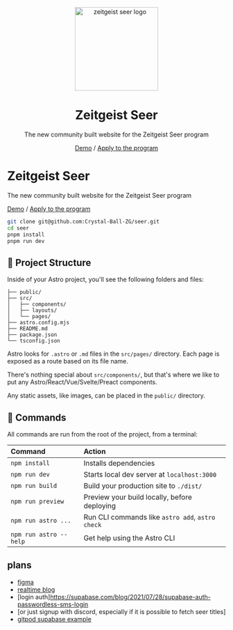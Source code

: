 
<div align=center>
  <a href="https://zeitgeist-seer.com/">
  <img  src="https://zeitgeist-seer.com/_next/image?url=https%3A%2F%2Fsuper-static-assets.s3.amazonaws.com%2Fbf2171bd-452a-4f7b-be19-809c514b53ea%2Fimages%2F321c7f77-5c9f-47ee-ba72-6b61a1a42eb9.png&w=1920&q=80" alt="zeitgeist seer logo" width="192px" />
  </a>
</div>


<h1 align="center">Zeitgeist Seer</h1>
<p align="center">The new community built website for the Zeitgeist Seer program</p>
<p align="center">
<a href="https://seer.pm">Demo</a>
/
<a href="https://34cc8e9a.sibforms.com/serve/MUIEAK6FZAU3pYIlmzKDy9dI37d8MKaNWPG8Mr2WaG73nyyU-LOvFMMrQSkFlhV-3WQQZogFaAcpZkof3TEUWvaPtdz3kp5V4ogWvT8rHaJjvWi9MGCOUqbva90e4Y82qZYpH2BB4LWWW0DtyBtUNd4EHQvTO7EjBzXKjMkPeCWjGGcV70Vuo5rZSd4or8DlNgZBCfWrnC-eah92">Apply to the program</a>
</p>



# Zeitgeist Seer

The new community built website for the Zeitgeist Seer program

[Demo](https://seer.pm) / [Apply to the program](https://34cc8e9a.sibforms.com/serve/MUIEAK6FZAU3pYIlmzKDy9dI37d8MKaNWPG8Mr2WaG73nyyU-LOvFMMrQSkFlhV-3WQQZogFaAcpZkof3TEUWvaPtdz3kp5V4ogWvT8rHaJjvWi9MGCOUqbva90e4Y82qZYpH2BB4LWWW0DtyBtUNd4EHQvTO7EjBzXKjMkPeCWjGGcV70Vuo5rZSd4or8DlNgZBCfWrnC-eah92)

```bash
git clone git@github.com:Crystal-Ball-ZG/seer.git
cd seer
pnpm install
pnpm run dev
```

## 🚀 Project Structure

Inside of your Astro project, you'll see the following folders and files:

```
├── public/
├── src/
│   ├── components/
│   ├── layouts/
│   └── pages/
├── astro.config.mjs
├── README.md
├── package.json
└── tsconfig.json
```

Astro looks for `.astro` or `.md` files in the `src/pages/` directory. Each page is exposed as a route based on its file name.

There's nothing special about `src/components/`, but that's where we like to put any Astro/React/Vue/Svelte/Preact components.

Any static assets, like images, can be placed in the `public/` directory.

## 🧞 Commands

All commands are run from the root of the project, from a terminal:

| Command                | Action                                           |
| :--------------------- | :----------------------------------------------- |
| `npm install`          | Installs dependencies                            |
| `npm run dev`          | Starts local dev server at `localhost:3000`      |
| `npm run build`        | Build your production site to `./dist/`          |
| `npm run preview`      | Preview your build locally, before deploying     |
| `npm run astro ...`    | Run CLI commands like `astro add`, `astro check` |
| `npm run astro --help` | Get help using the Astro CLI                     |

## plans

- [figma](https://www.figma.com/file/1HTcAW1sYeirtiphiuwSWe/Seers?node-id=1%3A499)
- [realtime blog](https://github.com/sveltemaster/sveltekit-supabase-realtime-blog)
- [login auth]<https://supabase.com/blog/2021/07/28/supabase-auth-passwordless-sms-login>
- [or just signup with discord, especially if it is possible to fetch seer titles]
- [gitpod supabase example](https://github.com/supabase-community/supabase-sveltekit-example)
